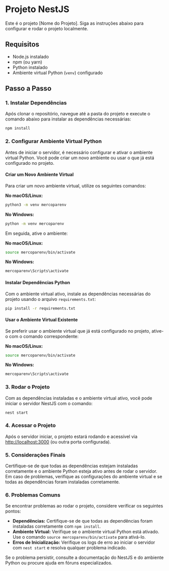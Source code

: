 # Projeto NestJS

Este é o projeto [Nome do Projeto]. Siga as instruções abaixo para configurar e rodar o projeto localmente.

## Requisitos

- Node.js instalado
- npm (ou yarn)
- Python instalado
- Ambiente virtual Python (`venv`) configurado

## Passo a Passo

### 1. Instalar Dependências

Após clonar o repositório, navegue até a pasta do projeto e execute o comando abaixo para instalar as dependências necessárias:

```bash
npm install
```

### 2. Configurar Ambiente Virtual Python

Antes de iniciar o servidor, é necessário configurar e ativar o ambiente virtual Python. Você pode criar um novo ambiente ou usar o que já está configurado no projeto.

#### Criar um Novo Ambiente Virtual

Para criar um novo ambiente virtual, utilize os seguintes comandos:

**No macOS/Linux:**

```bash
python3 -m venv mercoparenv
```

**No Windows:**

```bash
python -m venv mercoparenv
```

Em seguida, ative o ambiente:

**No macOS/Linux:**

```bash
source mercoparenv/bin/activate
```

**No Windows:**

```bash
mercoparenv\Scripts\activate
```

#### Instalar Dependências Python

Com o ambiente virtual ativo, instale as dependências necessárias do projeto usando o arquivo `requirements.txt`:

```bash
pip install -r requirements.txt
```

#### Usar o Ambiente Virtual Existente

Se preferir usar o ambiente virtual que já está configurado no projeto, ative-o com o comando correspondente:

**No macOS/Linux:**

```bash
source mercoparenv/bin/activate
```

**No Windows:**

```bash
mercoparenv\Scripts\activate
```

### 3. Rodar o Projeto

Com as dependências instaladas e o ambiente virtual ativo, você pode iniciar o servidor NestJS com o comando:

```bash
nest start
```

### 4. Acessar o Projeto

Após o servidor iniciar, o projeto estará rodando e acessível via [http://localhost:3000](http://localhost:3000) (ou outra porta configurada).

### 5. Considerações Finais

Certifique-se de que todas as dependências estejam instaladas corretamente e o ambiente Python esteja ativo antes de rodar o servidor. Em caso de problemas, verifique as configurações do ambiente virtual e se todas as dependências foram instaladas corretamente.

### 6. Problemas Comuns

Se encontrar problemas ao rodar o projeto, considere verificar os seguintes pontos:

- **Dependências:** Certifique-se de que todas as dependências foram instaladas corretamente com `npm install`.
- **Ambiente Virtual:** Verifique se o ambiente virtual Python está ativado. Use o comando `source mercoparenv/bin/activate` para ativá-lo.
- **Erros de Inicialização:** Verifique os logs de erro ao iniciar o servidor com `nest start` e resolva qualquer problema indicado.

Se o problema persistir, consulte a documentação do NestJS e do ambiente Python ou procure ajuda em fóruns especializados.
